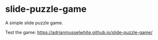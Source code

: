 # slide-puzzle-game

A simple slide puzzle game.

Test the game: https://adrianmusselwhite.github.io/slide-puzzle-game/
